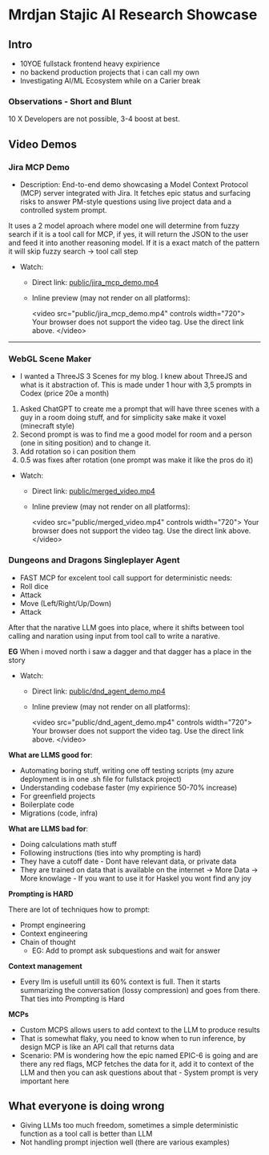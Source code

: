 # Mrdjan Stajic AI Research Showcase

## Intro

- 10YOE fullstack frontend heavy expirience
- no backend production projects that i can call my own
- Investigating AI/ML Ecosystem while on a Carier break

### Observations - Short and Blunt

10 X Developers are not possible, 3-4 boost at best.

## Video Demos

### Jira MCP Demo

- Description: End-to-end demo showcasing a Model Context Protocol (MCP) server integrated with Jira. It fetches epic status and surfacing risks to answer PM-style questions using live project data and a controlled system prompt.

It uses a 2 model aproach where model one will determine from fuzzy search if it is a tool call for MCP, if yes, it will return the JSON to the user and feed it into another reasoning model.
If it is a exact match of the pattern it will skip fuzzy search -> tool call step

- Watch:

  - Direct link: [public/jira_mcp_demo.mp4](public/jira_mcp_demo.mp4)
  - Inline preview (may not render on all platforms):

    &lt;video src="public/jira_mcp_demo.mp4" controls width="720"&gt;
    Your browser does not support the video tag. Use the direct link above.
    &lt;/video&gt;

---

### WebGL Scene Maker

- I wanted a ThreeJS 3 Scenes for my blog. I knew about ThreeJS and what is it abstraction of. This is made under 1 hour with 3,5 prompts in Codex (price 20e a month)

1. Asked ChatGPT to create me a prompt that will have three scenes with a guy in a room doing stuff, and for simplicity sake make it voxel (minecraft style)
2. Second prompt is was to find me a good model for room and a person (one in siting position) and to change it.
3. Add rotation so i can position them
4. 0.5 was fixes after rotation (one prompt was make it like the pros do it)

- Watch:

  - Direct link: [public/merged_video.mp4](public/merged_video.mp4)
  - Inline preview (may not render on all platforms):

    &lt;video src="public/merged_video.mp4" controls width="720"&gt;
    Your browser does not support the video tag. Use the direct link above.
    &lt;/video&gt;

### Dungeons and Dragons Singleplayer Agent

- FAST MCP for excelent tool call support for deterministic needs:
- Roll dice
- Attack
- Move (Left/Right/Up/Down)
- Attack

After that the narative LLM goes into place, where it shifts between tool calling and naration using input from tool call to write a narative.

**EG** When i moved north i saw a dagger and that dagger has a place in the story

- Watch:

  - Direct link: [public/dnd_agent_demo.mp4](public/dnd_agent_demo.mp4)
  - Inline preview (may not render on all platforms):

    &lt;video src="public/dnd_agent_demo.mp4" controls width="720"&gt;
    Your browser does not support the video tag. Use the direct link above.
    &lt;/video&gt;

**What are LLMS good for**:

- Automating boring stuff, writing one off testing scripts (my azure deployment is in one .sh file for fullstack project)
- Understanding codebase faster (my expirience 50-70% increase)
- For greenfield projects
- Boilerplate code
- Migrations (code, infra)

**What are LLMS bad for**:

- Doing calculations math stuff
- Following instructions (ties into why prompting is hard)
- They have a cutoff date - Dont have relevant data, or private data
- They are trained on data that is available on the internet -> More Data -> More knowlage - If you want to use it for Haskel you wont find any joy

**Prompting is HARD**

There are lot of techniques how to prompt:

- Prompt engineering
- Context engineering
- Chain of thought
  - EG: Add to prompt ask subquestions and wait for answer

**Context management**

- Every llm is usefull untill its 60% context is full. Then it starts summarizing the conversation (lossy compression) and goes from there. That ties into Prompting is Hard

**MCPs**

- Custom MCPS allows users to add context to the LLM to produce results
- That is somewhat flaky, you need to know when to run inference, by design MCP is like an API call that returns data
- Scenario:
  PM is wondering how the epic named EPIC-6 is going and are there any red flags, MCP fetches the data for it, add it to context of the LLM and then you can ask questions about that - System prompt is very important here

## What everyone is doing wrong

- Giving LLMs too much freedom, sometimes a simple deterministic function as a tool call is better than LLM
- Not handling prompt injection well (there are various examples)
